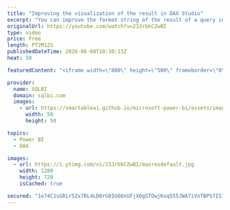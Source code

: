```yaml
---
title: "Improving the visualization of the result in DAX Studio"
excerpt: "You can improve the format string of the result of a query in DAX Studio. How to learn DAX: https://www.sqlbi.com/guides/dax/ DAX Studio: https://daxstudio.org/"
originalUrl: https://youtube.com/watch?v=23JrbkCZwBI
type: video
price: Free
length: PT2M12S
publishedDateTime: 2020-06-04T10:30:13Z
heat: 50

featuredContent: "<iframe width=\"800\" height=\"500\" frameborder=\"0\" src=\"https://www.youtube.com/embed/23JrbkCZwBI\" allow=\"accelerometer; autoplay; encrypted-media; gyroscope; picture-in-picture\" allowfullscreen></iframe>"

provider:
  name: SQLBI
  domain: sqlbi.com
  images:
    - url: https://smartableai.github.io/microsoft-power-bi/assets/images/organizations/sqlbi.com-50x50.jpg
      width: 50
      height: 50

topics:
  - Power BI
  - DAX

images:
  - url: https://i.ytimg.com/vi/23JrbkCZwBI/maxresdefault.jpg
    width: 1280
    height: 720
    isCached: true

secured: "1e74C1sGRir5Zx7RL4LD0rG0IG66nUFjX6gSTOwjKoq555JWA7iVnTBPSfIS7lIWzpwmPC8ZfwmUzTzpJZsFvmsee2bpqv0uT44hvCjiTMqCYCyyBa1XV93DL6NULQ0PULR0MFeSe+/eKHRNalvYmSQbxlCg7RR2ydibQH+rU0VpUEwS9p5ep7gUgiaxJVHl3TEv5WINrxlflOI3zLyG5ZZI+eKoUgSVajSeBb5pLp5WIuqeN9eYtGfg97gFEyW9p0OkyQJ7cdN4ryWu2uhHmtqFgWe3AbV4xalI5N8KFT7wM/c2huTuDkzMc1VD6lr1J1ijgCWxDr4qG2ZdyVqRyEiIV317Y6AIzSyUB1YGbcxqxtFYFBLJNee8McRYYTxLShQkvZvnrr3E+PgjiCIY8Uy+i8x687aTLY15HBqXChc=;Gor+TttTu4iw+G0nmHG7pg=="
---
```


